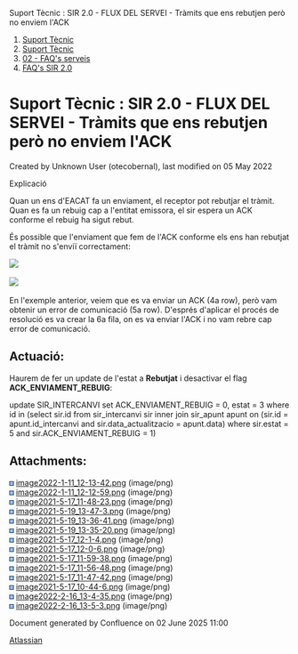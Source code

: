 Suport Tècnic : SIR 2.0 - FLUX DEL SERVEI - Tràmits que ens rebutjen però no enviem l'ACK  

1.  [Suport Tècnic](index.html)
2.  [Suport Tècnic](13893782.html)
3.  [02 - FAQ's serveis](26313393.html)
4.  [FAQ's SIR 2.0](41523073.html)

Suport Tècnic : SIR 2.0 - FLUX DEL SERVEI - Tràmits que ens rebutjen però no enviem l'ACK
=========================================================================================

Created by Unknown User (otecobernal), last modified on 05 May 2022

Explicació

Quan un ens d'EACAT fa un enviament, el receptor pot rebutjar el tràmit. Quan es fa un rebuig cap a l'entitat emissora, el sir espera un ACK conforme el rebuig ha sigut rebut.

És possible que l'enviament que fem de l'ACK conforme els ens han rebutjat el tràmit no s'enviï correctament:

![](attachments/64980238/64980257.png)

![](attachments/64980238/64980256.png)

En l'exemple anterior, veiem que es va enviar un ACK (4a row), però vam obtenir un error de comunicació (5a row). D'esprés d'aplicar el procés de resolució es va crear la 6a fila, on es va enviar l'ACK i no vam rebre cap error de comunicació.

Actuació:
---------

Haurem de fer un update de l'estat a **Rebutjat** i desactivar el flag **ACK\_ENVIAMENT\_REBUIG**:

update SIR\_INTERCANVI
   set ACK\_ENVIAMENT\_REBUIG = 0, estat = 3
 where id in (select sir.id
                from sir\_intercanvi sir
               inner join sir\_apunt apunt
                  on (sir.id = apunt.id\_intercanvi and
                     sir.data\_actualitzacio = apunt.data)
               where sir.estat = 5
                 and sir.ACK\_ENVIAMENT\_REBUIG = 1)

  

  

  

Attachments:
------------

![](images/icons/bullet_blue.gif) [image2022-1-11\_12-13-42.png](attachments/64980238/64980239.png) (image/png)  
![](images/icons/bullet_blue.gif) [image2022-1-11\_12-12-59.png](attachments/64980238/64980240.png) (image/png)  
![](images/icons/bullet_blue.gif) [image2021-5-17\_11-48-23.png](attachments/64980238/64980241.png) (image/png)  
![](images/icons/bullet_blue.gif) [image2021-5-19\_13-47-3.png](attachments/64980238/64980242.png) (image/png)  
![](images/icons/bullet_blue.gif) [image2021-5-19\_13-36-41.png](attachments/64980238/64980243.png) (image/png)  
![](images/icons/bullet_blue.gif) [image2021-5-19\_13-35-20.png](attachments/64980238/64980244.png) (image/png)  
![](images/icons/bullet_blue.gif) [image2021-5-17\_12-1-4.png](attachments/64980238/64980245.png) (image/png)  
![](images/icons/bullet_blue.gif) [image2021-5-17\_12-0-6.png](attachments/64980238/64980246.png) (image/png)  
![](images/icons/bullet_blue.gif) [image2021-5-17\_11-59-38.png](attachments/64980238/64980247.png) (image/png)  
![](images/icons/bullet_blue.gif) [image2021-5-17\_11-56-48.png](attachments/64980238/64980248.png) (image/png)  
![](images/icons/bullet_blue.gif) [image2021-5-17\_11-47-42.png](attachments/64980238/64980249.png) (image/png)  
![](images/icons/bullet_blue.gif) [image2021-5-17\_10-44-6.png](attachments/64980238/64980250.png) (image/png)  
![](images/icons/bullet_blue.gif) [image2022-2-16\_13-4-35.png](attachments/64980238/64980256.png) (image/png)  
![](images/icons/bullet_blue.gif) [image2022-2-16\_13-5-3.png](attachments/64980238/64980257.png) (image/png)  

Document generated by Confluence on 02 June 2025 11:00

[Atlassian](http://www.atlassian.com/)